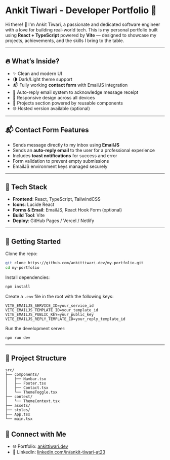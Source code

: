 # Ankit Tiwari - Developer Portfolio 🚀

Hi there! 👋 I'm Ankit Tiwari, a passionate and dedicated software engineer with a love for building real-world tech. This is my personal portfolio built using **React + TypeScript** powered by **Vite** — designed to showcase my projects, achievements, and the skills I bring to the table.

---

## 🔥 What’s Inside?

- ✨ Clean and modern UI
- 🌗 Dark/Light theme support
- 📬 Fully working **contact form** with EmailJS integration
- 📩 Auto-reply email system to acknowledge message receipt
- 📱 Responsive design across all devices
- 💼 Projects section powered by reusable components
- 🌐 Hosted version available (optional)

---

## 📬 Contact Form Features

- Sends message directly to my inbox using **EmailJS**
- Sends an **auto-reply email** to the user for a professional experience
- Includes **toast notifications** for success and error
- Form validation to prevent empty submissions
- EmailJS environment keys managed securely

---

## 🧰 Tech Stack

- **Frontend**: React, TypeScript, TailwindCSS
- **Icons**: Lucide React
- **Forms & Email**: EmailJS, React Hook Form (optional)
- **Build Tool**: Vite
- **Deploy**: GitHub Pages / Vercel / Netlify

---

## 🚀 Getting Started

Clone the repo:

```bash
git clone https://github.com/ankittiwari-dev/my-portfolio.git
cd my-portfolio
````

Install dependencies:

```bash
npm install
```

Create a `.env` file in the root with the following keys:

```env
VITE_EMAILJS_SERVICE_ID=your_service_id
VITE_EMAILJS_TEMPLATE_ID=your_template_id
VITE_EMAILJS_PUBLIC_KEY=your_public_key
VITE_EMAILJS_REPLY_TEMPLATE_ID=your_reply_template_id
```

Run the development server:

```bash
npm run dev
```

---

## 📁 Project Structure

```
src/
├── components/
│   ├── Navbar.tsx
│   ├── Footer.tsx
│   ├── Contact.tsx
│   └── ThemeToggle.tsx
├── context/
│   └── ThemeContext.tsx
├── assets/
├── styles/
├── App.tsx
└── main.tsx
```

## 🔗 Connect with Me

* 🌐 Portfolio: [ankittiwari.dev](https://vercel.com/ankit2004tiwaris-projects/tiwari-s-portfolio-at23)
* 💼 LinkedIn: [linkedin.com/in/ankit-tiwari-at23](https://www.linkedin.com/in/ankit-tiwari-a90881217/)

